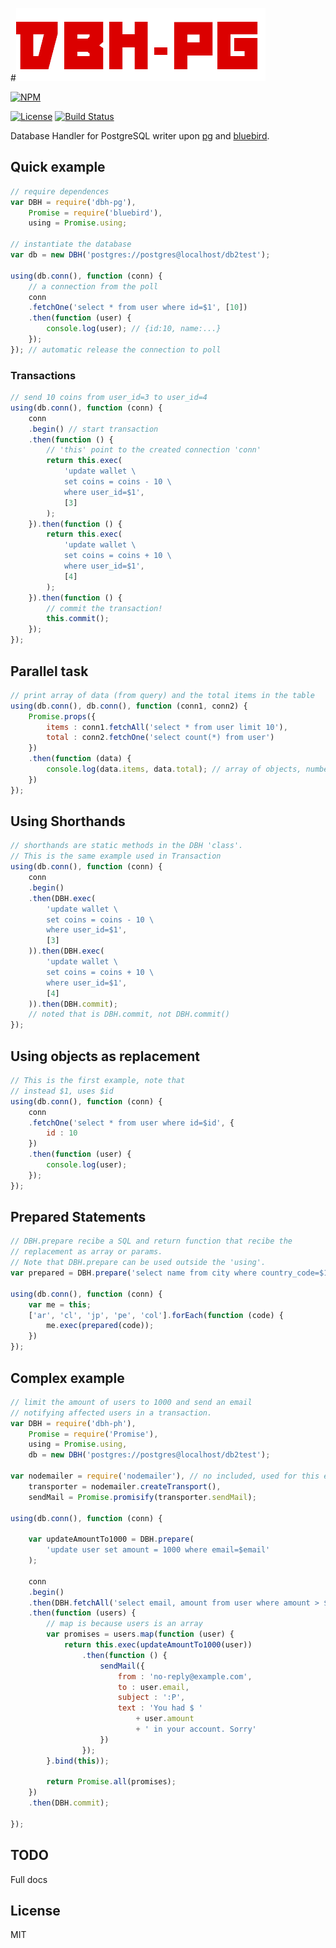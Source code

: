 

#![BDH-PG](logo.png?raw=true)

[![NPM](https://nodei.co/npm/dbh-pg.png?downloads=true&downloadRank=true&stars=true)](https://nodei.co/npm/dbh-pg/)

[![License](http://img.shields.io/badge/license-MIT-brightgreen.svg)](LICENSE)
[![Build Status](https://secure.travis-ci.org/sapienlab/dbh-pg.png)](http://travis-ci.org/sapienlab/dbh-pg)

Database Handler for PostgreSQL writer upon [pg](https://github.com/brianc/node-postgres) and [bluebird](https://github.com/petkaantonov/bluebird).

## Quick example

```javascript
// require dependences
var DBH = require('dbh-pg'),
    Promise = require('bluebird'),
    using = Promise.using;
    
// instantiate the database
var db = new DBH('postgres://postgres@localhost/db2test');

using(db.conn(), function (conn) {
    // a connection from the poll
    conn
    .fetchOne('select * from user where id=$1', [10])
    .then(function (user) {
        console.log(user); // {id:10, name:...}
    });
}); // automatic release the connection to poll
```

### Transactions

```javascript
// send 10 coins from user_id=3 to user_id=4
using(db.conn(), function (conn) {
    conn
    .begin() // start transaction
    .then(function () {
        // 'this' point to the created connection 'conn'
        return this.exec(
            'update wallet \
            set coins = coins - 10 \
            where user_id=$1',
            [3]
        );
    }).then(function () {
        return this.exec(
            'update wallet \
            set coins = coins + 10 \
            where user_id=$1',
            [4]
        );
    }).then(function () {
        // commit the transaction!
        this.commit();
    });
});
```

## Parallel task

```javascript
// print array of data (from query) and the total items in the table
using(db.conn(), db.conn(), function (conn1, conn2) {
    Promise.props({
        items : conn1.fetchAll('select * from user limit 10'),
        total : conn2.fetchOne('select count(*) from user')
    })
    .then(function (data) {
        console.log(data.items, data.total); // array of objects, number
    })
});
```

## Using Shorthands

```javascript
// shorthands are static methods in the DBH 'class'.
// This is the same example used in Transaction
using(db.conn(), function (conn) {
    conn
    .begin()
    .then(DBH.exec(
        'update wallet \
        set coins = coins - 10 \
        where user_id=$1',
        [3]
    )).then(DBH.exec(
        'update wallet \
        set coins = coins + 10 \
        where user_id=$1',
        [4]
    )).then(DBH.commit);
    // noted that is DBH.commit, not DBH.commit()
});
```

## Using objects as replacement

```javascript
// This is the first example, note that
// instead $1, uses $id
using(db.conn(), function (conn) {
    conn
    .fetchOne('select * from user where id=$id', {
        id : 10
    })
    .then(function (user) {
        console.log(user);
    });
});
```

## Prepared Statements

```javascript
// DBH.prepare recibe a SQL and return function that recibe the
// replacement as array or params.
// Note that DBH.prepare can be used outside the 'using'.
var prepared = DBH.prepare('select name from city where country_code=$1');

using(db.conn(), function (conn) {
    var me = this;
    ['ar', 'cl', 'jp', 'pe', 'col'].forEach(function (code) {
        me.exec(prepared(code));
    })
});
```

## Complex example

```javascript
// limit the amount of users to 1000 and send an email
// notifying affected users in a transaction.
var DBH = require('dbh-ph'),
    Promise = require('Promise'),
    using = Promise.using,
    db = new DBH('postgres://postgres@localhost/db2test');
    
var nodemailer = require('nodemailer'), // no included, used for this example only
    transporter = nodemailer.createTransport(),
    sendMail = Promise.promisify(transporter.sendMail);
    
using(db.conn(), function (conn) {

    var updateAmountTo1000 = DBH.prepare(
        'update user set amount = 1000 where email=$email'
    );
    
    conn
    .begin()
    .then(DBH.fetchAll('select email, amount from user where amount > $1', [1000]))
    .then(function (users) {
        // map is because users is an array
        var promises = users.map(function (user) {
            return this.exec(updateAmountTo1000(user))
                .then(function () {
                    sendMail({
                        from : 'no-reply@example.com',
                        to : user.email,
                        subject : ':P',
                        text : 'You had $ '
                            + user.amount
                            + ' in your account. Sorry'
                    })
                });
        }.bind(this));
        
        return Promise.all(promises);
    })
    .then(DBH.commit);
    
});
```

## TODO

Full docs

## License

MIT
